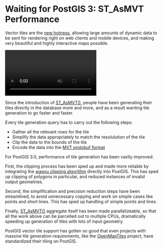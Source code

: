 # Waiting for PostGIS 3: ST_AsMVT Performance

Vector tiles are the [new hotness](https://info.crunchydata.com/blog/dynamic-vector-tiles-from-postgis), allowing large amounts of dynamic data to be sent for rendering right on web clients and mobile devices, and making very beautiful and highly interactive maps possible.

<video loop><source src="vector-map.mp4" type="video/mp4">Your browser does not support the video tag.</video> 

Since the introduction of [ST_AsMVT()](https://postgis.net/docs/ST_AsMVT.html), people have been generating their tiles directly in the database more and more, and as a result wanting tile generation to go faster and faster.

Every tile generation query has to carry out the following steps:

* Gather all the relevant rows for the tile
* Simplify the data appropriately to match the resolulution of the tile
* Clip the data to the bounds of the tile
* Encode the data into the [MVT protobuf format](https://github.com/mapbox/vector-tile-spec/tree/master/2.1)

For PostGIS 3.0, performance of tile generation has been vastly improved.

First, the clipping process has been sped up and made more reliable by integrating the [wagyu clipping algorithm](https://github.com/mapbox/wagyu) directly into PostGIS. This has sped up clipping of polygons in particular, and reduced instances of invalid output geometries. 

Second, the simplification and precision reduction steps have been streamlined, to avoid unnecessary copying and work on simple cases like points and short lines. This has sped up handling of simple points and lines.

Finally, [ST_AsMVT()](https://postgis.net/docs/ST_AsMVT.html) aggregate itself has been made parallelizeable, so that all the work above can be parcelled out to multiple CPUs, dramatically speeding up generation of tiles with lots of input geometry.

PostGIS vector tile support has gotten so good that even projects with massive tile generation requirements, like the [OpenMapTiles](https://openmaptiles.org/) project, have standardized their tiling on PostGIS.
